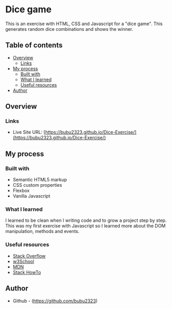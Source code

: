 # Dice game

This is an exercise with HTML, CSS and Javascript for a "dice game".
This generates random dice combinations and shows the winner.

## Table of contents

- [Overview](#overview)
  - [Links](#links)
- [My process](#my-process)
  - [Built with](#built-with)
  - [What I learned](#what-i-learned)
  - [Useful resources](#useful-resources)
- [Author](#author)

## Overview

### Links

- Live Site URL: [https://bubu2323.github.io/Dice-Exercise/](https://bubu2323.github.io/Dice-Exercise/)

## My process

### Built with

- Semantic HTML5 markup
- CSS custom properties
- Flexbox
- Vanilla Javascript

### What I learned

I learned to be clean when I writing code and to grow a project step by step.
This was my first exercise with Javascript so I learned more about the DOM manipulation, methods and events.

### Useful resources

- [Stack Overflow](https://stackoverflow.com/)
- [w3School](https://www.w3schools.com/)
- [MDN](https://developer.mozilla.org/)
- [Stack HowTo](https://stackhowto.com/)

## Author

- Github - (https://github.com/bubu2323)
